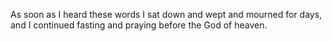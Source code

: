 As soon as I heard these words I sat down and wept and mourned for days, and I continued fasting and praying before the God of heaven.
